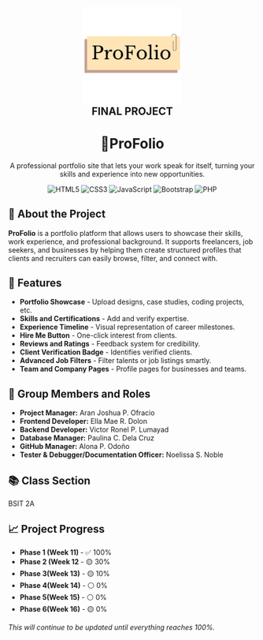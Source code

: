 

<div align="center" style="line-height: 0.8">
  <img src="https://github.com/millicentrae/test/blob/main/487764172_634340622907082_4369907521291400765_n.png?raw=true" width="200" style="display: block; margin: 0 auto"/>
  <h2 style="margin: 5px 0 0 0; padding: 0">FINAL PROJECT</h2>
</div>

<div align="center">
   <h1>📂ProFolio</h1>
  <p style="max-width: 600px; margin: 10px auto">A professional portfolio site that lets your work speak for itself, turning your skills and experience into new opportunities.</p>
</div>

<div align="center">
  
 ![HTML5](https://img.shields.io/badge/html5-%23E34F26.svg?style=for-the-badge&logo=html5&logoColor=white)
 ![CSS3](https://img.shields.io/badge/css3-%231572B6.svg?style=for-the-badge&logo=css3&logoColor=white) 
 ![JavaScript](https://img.shields.io/badge/javascript-%23323330.svg?style=for-the-badge&logo=javascript&logoColor=%23F7DF1E) 
 ![Bootstrap](https://img.shields.io/badge/bootstrap-%238511FA.svg?style=for-the-badge&logo=bootstrap&logoColor=white) 
 ![PHP](https://img.shields.io/badge/php-%23777BB4.svg?style=for-the-badge&logo=php&logoColor=white)
</div>
  
## 📌 About the Project
  <p><strong>ProFolio</strong> is a portfolio platform that allows users to showcase their skills, work experience, and professional background. It supports freelancers, job seekers, and businesses by helping them create structured profiles that clients and recruiters can easily browse, filter, and connect with.</p>
  
## 🔑 Features
  <ul>
    <li><strong>Portfolio Showcase</strong> - Upload designs, case studies, coding projects, etc.</li>
    <li><strong>Skills and Certifications</strong> - Add and verify expertise.</li>
    <li><strong>Experience Timeline</strong> - Visual representation of career milestones.</li>
    <li><strong>Hire Me Button</strong> - One-click interest from clients.</li>
    <li><strong>Reviews and Ratings</strong> - Feedback system for credibility.</li>
    <li><strong>Client Verification Badge</strong> - Identifies verified clients.</li>
    <li><strong>Advanced Job Filters</strong> - Filter talents or job listings smartly.</li>
    <li><strong>Team and Company Pages</strong> - Profile pages for businesses and teams.</li>
  </ul>
  
## 👥 Group Members and Roles
  <ul>
    <li><strong>Project Manager:</strong> Aran Joshua P. Ofracio</li>
    <li><strong>Frontend Developer:</strong> Ella Mae R. Dolon</li>
    <li><strong>Backend Developer:</strong> Victor Ronel P. Lumayad</li>
    <li><strong>Database Manager:</strong> Paulina C. Dela Cruz</li>
    <li><strong>GitHub Manager:</strong> Alona P. Odoño</li>
    <li><strong>Tester & Debugger/Documentation Officer:</strong> Noelissa S. Noble</li>
  </ul>

  
## 📚 Class Section
  <p>BSIT 2A</p>
  
## 📈 Project Progress
<ul>
  <li><strong>Phase 1 (Week 11) </strong> - ✅ 100%</li>
  <li><strong>Phase 2 (Week 12</strong> - 🟡 30%</li>
  <li><strong>Phase 3(Week 13)</strong> - 🟡 10%</li>
  <li><strong>Phase 4(Week 14)</strong> - ⚪ 0%</li>
  <li><strong>Phase 5(Week 15)</strong> - ⚪ 0%</li>
  <li><strong>Phase 6(Week 16)</strong> - 🟡 0%</li>
</ul>
<p><em>This will continue to be updated until everything reaches 100%.</em></p>

